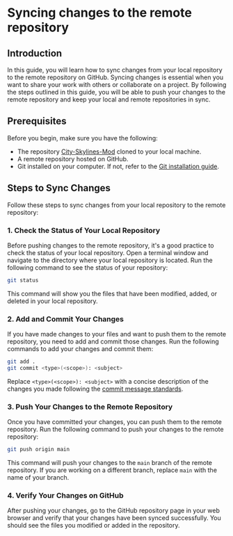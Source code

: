 # Syncing changes to the remote repository

## Introduction

In this guide, you will learn how to sync changes from your local repository to the remote repository on GitHub. Syncing changes is essential when you want to share your work with others or collaborate on a project. By following the steps outlined in this guide, you will be able to push your changes to the remote repository and keep your local and remote repositories in sync.

## Prerequisites

Before you begin, make sure you have the following:

- The repository [City-Skylines-Mod](https://github.com/City-Skylines-Modding/City-Skylines-Mod) cloned to your local machine.
- A remote repository hosted on GitHub.
- Git installed on your computer. If not, refer to the [Git installation guide](gui-001.md).

## Steps to Sync Changes

Follow these steps to sync changes from your local repository to the remote repository:

### 1. Check the Status of Your Local Repository

Before pushing changes to the remote repository, it's a good practice to check the status of your local repository. Open a terminal window and navigate to the directory where your local repository is located. Run the following command to see the status of your repository:

```bash
git status
```

This command will show you the files that have been modified, added, or deleted in your local repository.

### 2. Add and Commit Your Changes

If you have made changes to your files and want to push them to the remote repository, you need to add and commit those changes. Run the following commands to add your changes and commit them:

```bash
git add .
git commit <type>(<scope>): <subject>
```

Replace `<type>(<scope>): <subject>` with a concise description of the changes you made following the [commit message standards](../standards/std-001.md).

### 3. Push Your Changes to the Remote Repository

Once you have committed your changes, you can push them to the remote repository. Run the following command to push your changes to the remote repository:

```bash
git push origin main
```

This command will push your changes to the `main` branch of the remote repository. If you are working on a different branch, replace `main` with the name of your branch.

### 4. Verify Your Changes on GitHub

After pushing your changes, go to the GitHub repository page in your web browser and verify that your changes have been synced successfully. You should see the files you modified or added in the repository.
